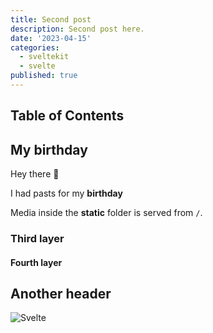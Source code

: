 ```yaml
---
title: Second post
description: Second post here.
date: '2023-04-15'
categories:
  - sveltekit
  - svelte
published: true
---
```


## Table of Contents

## My birthday

Hey there 👋

I had pasts for my **birthday**

Media inside the **static** folder is served from `/`.

### Third layer


#### Fourth layer

## Another header

![Svelte](favicon.jpg)
